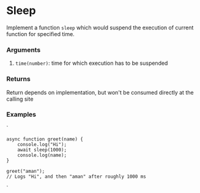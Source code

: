 # Sleep

Implement a function `sleep` which would suspend the execution of current function for specified time. 

### Arguments
1. `time(number)`: time for which execution has to be suspended

### Returns
Return depends on implementation, but won't be consumed directly at the calling site


### Examples
`

    async function greet(name) {
        console.log("Hi");
        await sleep(1000);
        console.log(name);
    }

    greet("aman");
    // Logs "Hi", and then "aman" after roughly 1000 ms
`